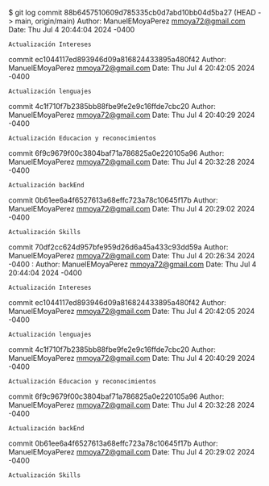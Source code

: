 $ git log
commit 88b6457510609d785335cb0d7abd10bb04d5ba27 (HEAD -> main, origin/main)
Author: ManuelEMoyaPerez <mmoya72@gmail.com>
Date:   Thu Jul 4 20:44:04 2024 -0400

    Actualización Intereses

commit ec1044117ed893946d09a816824433895a480f42
Author: ManuelEMoyaPerez <mmoya72@gmail.com>
Date:   Thu Jul 4 20:42:05 2024 -0400

    Actualización lenguajes

commit 4c1f710f7b2385bb88fbe9fe2e9c16ffde7cbc20
Author: ManuelEMoyaPerez <mmoya72@gmail.com>
Date:   Thu Jul 4 20:40:29 2024 -0400

    Actualización Educacion y reconocimientos

commit 6f9c9679f00c3804baf71a786825a0e220105a96
Author: ManuelEMoyaPerez <mmoya72@gmail.com>
Date:   Thu Jul 4 20:32:28 2024 -0400

    Actualización backEnd

commit 0b61ee6a4f6527613a68effc723a78c10645f17b
Author: ManuelEMoyaPerez <mmoya72@gmail.com>
Date:   Thu Jul 4 20:29:02 2024 -0400

    Actualización Skills

commit 70df2cc624d957bfe959d26d6a45a433c93dd59a
Author: ManuelEMoyaPerez <mmoya72@gmail.com>
Date:   Thu Jul 4 20:26:34 2024 -0400
:
Author: ManuelEMoyaPerez <mmoya72@gmail.com>
Date:   Thu Jul 4 20:44:04 2024 -0400

    Actualización Intereses

commit ec1044117ed893946d09a816824433895a480f42
Author: ManuelEMoyaPerez <mmoya72@gmail.com>
Date:   Thu Jul 4 20:42:05 2024 -0400

    Actualización lenguajes

commit 4c1f710f7b2385bb88fbe9fe2e9c16ffde7cbc20
Author: ManuelEMoyaPerez <mmoya72@gmail.com>
Date:   Thu Jul 4 20:40:29 2024 -0400

    Actualización Educacion y reconocimientos

commit 6f9c9679f00c3804baf71a786825a0e220105a96
Author: ManuelEMoyaPerez <mmoya72@gmail.com>
Date:   Thu Jul 4 20:32:28 2024 -0400

    Actualización backEnd

commit 0b61ee6a4f6527613a68effc723a78c10645f17b
Author: ManuelEMoyaPerez <mmoya72@gmail.com>
Date:   Thu Jul 4 20:29:02 2024 -0400

    Actualización Skills
